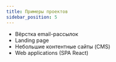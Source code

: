 ```yaml
---
title: Примеры проектов
sidebar_position: 5
---
```


- Вёрстка email-рассылок
- Landing page
- Небольшие контентные сайты (CMS)
- Web applications (SPA React)